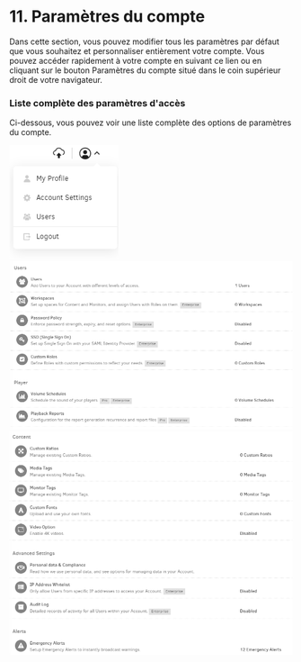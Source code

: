 # 11. Paramètres du compte

Dans cette section, vous pouvez modifier tous les paramètres par défaut que vous souhaitez et personnaliser entièrement votre compte. Vous pouvez accéder rapidement à votre compte en suivant ce lien ou en cliquant sur le bouton Paramètres du compte situé dans le coin supérieur droit de votre navigateur.

### Liste complète des paramètres d'accès

Ci-dessous, vous pouvez voir une liste complète des options de paramètres du compte.

![image-25](images/image-25.png)
![image-27](images/image-27.png)
![image-29](images/image-29.png)
